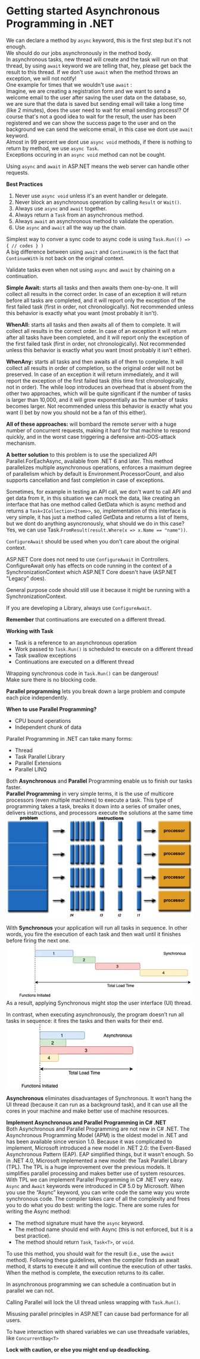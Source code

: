 # Getting started Asynchronous Programming in .NET

We can declare a method by `async` keyword, this is the first step but it's not enough.  
We should do our jobs asynchronously in the method body.  
In asynchronous tasks, new thread will create and the task will run on that thread, by using `await` keyword we are telling that, hey, please get back the result to this thread. If we don't use `await` when the method throws an exception, we will not notify!  
One example for times that we wouldn't use `await` :  
Imagine, we are creating a registration form and we want to send a welcome email to the user after saving the user data on the database, so, we are sure that the data is saved but sending email will take a long time (like 2 minutes), does the user need to wait for email sending process!? Of course that's not a good idea to wait for the result, the user has been registered and we can show the success page to the user and on the background we can send the welcome email, in this case we dont use `await` keyword.  
Almost in 99 percent we dont use `async void` methods, if there is nothing to return by method, we use `async Task`.  
Exceptions occuring in an `async void` method can not be cought.  

Using `async` and `await` in ASP.NET means the web server can handle other requests.  

**Best Practices**
1. Never use `async void` unless it's an event handler or delegate.
2. Never block an asynchronous operation by calling `Result` or `Wait()`.
3. Always use `async` and `await` together.
4. Always return a `Task` from an asynchronous method.
5. Always `await` an asynchronous method to validate the operation.
6. Use `async` and `await` all the way up the chain.

Simplest way to conver a sync code to async code is using `Task.Run(() => { // codes } )`  
A big difference between using `await` and `ContinueWith` is the fact that `ContinueWith` is not back on the original context.  

Validate tasks even when not using `async` and `await` by chaining on a continuation.  


**Simple Await:** starts all tasks and then awaits them one-by-one. It will collect all results in the correct order. In case of an exception it will return before all tasks are completed, and it will report only the exception of the first failed task (first in order, not chronologically).
Not recommended unless this behavior is exactly what you want (most probably it isn't).  

**WhenAll:** starts all tasks and then awaits all of them to complete. It will collect all results in the correct order. In case of an exception it will return after all tasks have been completed, and it will report only the exception of the first failed task (first in order, not chronologically).
Not recommended unless this behavior is exactly what you want (most probably it isn't either).  

**WhenAny:** starts all tasks and then awaits all of them to complete. It will collect all results in order of completion, so the original order will not be preserved. In case of an exception it will return immediately, and it will report the exception of the first failed task (this time first chronologically, not in order). The while loop introduces an overhead that is absent from the other two approaches, which will be quite significant if the number of tasks is larger than 10,000, and it will grow exponentially as the number of tasks becomes larger.
Not recommended unless this behavior is exactly what you want (I bet by now you should not be a fan of this either).  

**All of these approaches:** will bombard the remote server with a huge number of concurrent requests, making it hard for that machine to respond quickly, and in the worst case triggering a defensive anti-DOS-attack mechanism.  

**A better solution** to this problem is to use the specialized API Parallel.ForEachAsync, available from .NET 6 and later. This method parallelizes multiple asynchronous operations, enforces a maximum degree of parallelism which by default is Environment.ProcessorCount, and also supports cancellation and fast completion in case of exceptions.  

Sometimes, for example in testing an API call, we don't want to call API and get data from it, in this situation we can mock the data, like creating an interface that has one method called GetData which is async method and returns a `Task<ICollection<Item>>`, so, implementation of this interface is very simple, it has just a method called GetData and returns a list of Items, but we dont do anything asyncronously, what should we do in this case? Yes, we can use Task.`FromResult(result.Where(x => x.Name == "name"))`.  

`ConfigureAwait` should be used when you don't care about the original context.  

ASP.NET Core does not need to use `ConfigureAwait` in Controllers.  
ConfigureAwait only has effects on code running in the context of a SynchronizationContext which ASP.NET Core doesn't have (ASP.NET "Legacy" does).  

General purpose code should still use it because it might be running with a SynchronizationContext.

If you are developing a Library, always use `ConfigureAwait`.  

**Remember** that continuations are executed on a different thread.  

**Working with Task**
- Task is a reference to an asynchronous operation
- Work passed to `Task.Run()` is scheduled to execute on a different thread
- Task swallow exceptions
- Continuations are executed on a different thread

Wrapping synchronous code in `Task.Run()` can be dangerous!  
Make sure there is no blocking code.  

**Parallel programming** lets you break down a large problem and compute each pice independently.  

**When to use Parallel Programming?**
- CPU bound operations
- Independent chunk of data

Parallel Programming in .NET can take many forms:
- Thread
- Task Parallel Library
- Parallel Extensions
- Parallel LINQ

Both **Asynchronous** and **Parallel** Programming enable us to finish our tasks faster.  
**Parallel Programming** in very simple terms, it is the use of multicore processors (even multiple machines) to execute a task. This type of programming takes a task, breaks it down into a series of smaller ones, delivers instructions, and processors execute the solutions at the same time  
![Parallel Programming](./Assets/parallel.gif)

With **Synchronous** your application will run all tasks in sequence. In other words, you fire the execution of each task and then wait until it finishes before firing the next one.  
![Synchronous](./Assets/sync.webp)
As a result, applying Synchronous might stop the user interface (UI) thread.  

In contrast, when executing asynchronously, the program doesn’t run all tasks in sequence: it fires the tasks and then waits for their end.  
![Asynchronous](./Assets/async.webp)

**Asynchronous** eliminates disadvantages of Synchronous. It won’t hang the UI thread (because it can run as a background task), and it can use all the cores in your machine and make better use of machine resources.  

**Implement Asynchronous and Parallel Programming in C# .NET**  
Both Asynchronous and Parallel Programming are not new in C# .NET. The Asynchronous Programming Model (APM) is the oldest model in .NET and has been available since version 1.0. Because it was complicated to implement, Microsoft introduced a new model in .NET 2.0: the Event-Based Asynchronous Pattern (EAP). EAP simplified things, but it wasn’t enough. So in .NET 4.0, Microsoft implemented a new model: the Task Parallel Library (TPL). The TPL is a huge improvement over the previous models. It simplifies parallel processing and makes better use of system resources. With TPL we can implement Parallel Programming in C# .NET very easy.  
`Async` and `Await` keywords were introduced in C# 5.0 by Microsoft. When you use the “Async” keyword, you can write code the same way you wrote synchronous code. The compiler takes care of all the complexity and frees you to do what you do best: writing the logic. There are some rules for writing the Async method:  
- The method signature must have the `async` keyword.
- The method name should end with Async (this is not enforced, but it is a best practice).
- The method should return `Task`, `Task<T>`, or `void`.  

To use this method, you should wait for the result (i.e., use the `await` method). Following these guidelines, when the compiler finds an await method, it starts to execute it and will continue the execution of other tasks. When the method is complete, the execution returns to its caller.  

In asynchronous programming we can schedule a continuation but in parallel we can not.  

Calling Parallel will lock the UI thread unless wrapping with `Task.Run()`.  

Misusing parallel principles in ASP.NET can cause bad performance for all users.  

To have interaction with shared variables we can use threadsafe variables, like `ConcurrentBag<T>`  

**Lock with caution, or else you might end up deadlocking.**  

